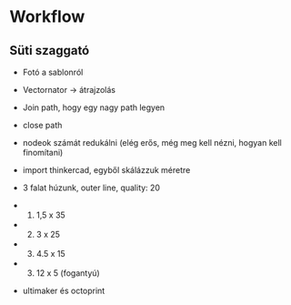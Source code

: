 # Workflow

## Süti szaggató

- Fotó a sablonról
- Vectornator -> átrajzolás
- Join path, hogy egy nagy path legyen
- close path
- nodeok számát redukálni (elég erős, még meg kell nézni, hogyan kell finomítani)

- import thinkercad, egyből skálázzuk méretre
- 3 falat húzunk, outer line, quality: 20
- 1. 1,5 x 35
- 2. 3 x 25
- 3. 4.5 x 15
- 3. 12 x 5 (fogantyú)

- ultimaker és octoprint

